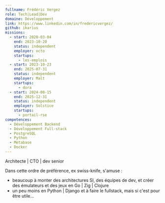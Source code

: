 ```yaml
---
fullname: Frédéric Vergez
role: Tech|Lead|Dev
domaine: Développement
link: https://www.linkedin.com/in/fredericvergez/
github: ikarius
missions:
  - start: 2020-03-04
    end: 2023-10-20
    status: independent
    employer: octo
    startups:
      - les-emplois
  - start: 2023-10-23
    end: 2025-07-31
    status: independent
    employer: Malt
    startups:
      - dora
  - start: 2024-08-15
    end: 2025-12-31
    status: independent
    employer: Solstice
    startups:
      - portail-rse
competences:
  - Développement Backend
  - Développement Full-stack
  - PostgreSQL
  - Python
  - Metabase
  - Docker
---
```

Architecte | CTO | dev senior

Dans cette ordre de préférence, ex swiss-knife, s'amuse :
- beaucoup à monter des architectures SI, des équipes de dev, et créer des émulateurs et des jeux en Go | Zig | Clojure
- un peu moins en Python | Django et à faire le fullstack, mais si c'est pour être utile... 